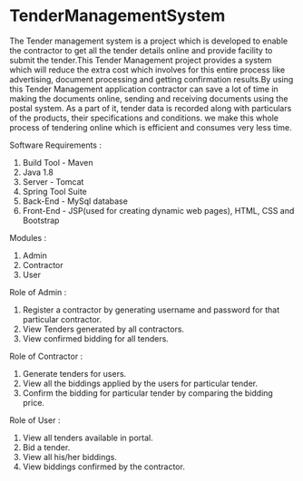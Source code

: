 # TenderManagementSystem

The Tender management system is a project which is developed to enable the contractor to get all the tender details online and provide facility to submit the tender.This Tender Management project provides a system which will reduce the extra cost which involves for this entire process like advertising, document processing and getting confirmation results.By using this Tender Management application contractor can save a lot of time in making the documents online, sending and receiving documents using the postal system. 
As a part of it, tender data is recorded along with particulars of the products, their specifications and conditions.
we make this whole process of tendering online which is efficient and consumes very less time.

Software Requirements :<br />
1. Build Tool - Maven<br />
2. Java 1.8 <br />
3. Server - Tomcat <br />
4. Spring Tool Suite <br />
5. Back-End - MySql database <br />
6. Front-End - JSP(used for creating dynamic web pages), HTML, CSS and Bootstrap <br />

Modules :<br />
1. Admin<br />
2. Contractor<br />
3. User<br />

Role of Admin :<br />
1. Register a contractor by generating username and password for that particular contractor.<br />
2. View Tenders generated by all contractors.<br />
3. View confirmed bidding for all tenders.<br />

Role of Contractor :<br />
1. Generate tenders for users.<br />
2. View all the biddings applied by the users for particular tender.<br />
3. Confirm the bidding for particular tender by comparing the bidding price.<br />

Role of User :<br />
1. View all tenders available in portal.<br />
2. Bid a tender.<br />
3. View all his/her biddings.<br />
4. View biddings confirmed by the contractor.<br />

